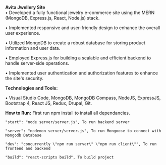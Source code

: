 **Avita Jwellery Site**         
• Developed a fully functional jewelry e-commerce site using the MERN (MongoDB, Express.js, React, Node.js) stack. 

• Implemented responsive and user-friendly design to enhance the overall user experience. 

• Utilized MongoDB to create a robust database for storing product information and user data. 

• Employed Express.js for building a scalable and efficient backend to handle server-side operations. 

• Implemented user authentication and authorization features to enhance the site's security. 

**Technologies and Tools:**

• Visual Studio Code, MongoDB, MongoDB Compass, NodeJS, ExpressJS, Bootstrap 4, React JS, Redux, Drupal, Git.

**How to Run:**
    First run npm install to install all dependancies.
    
    "start": "node server/server.js", To run backend server
    
    "server": "nodemon server/server.js", To run Mongoose to connect with Mongodb Database
    
    "dev": "concurrently \"npm run server\" \"npm run client\"", To run frontend and backend
    
    "build": "react-scripts build", To build project
